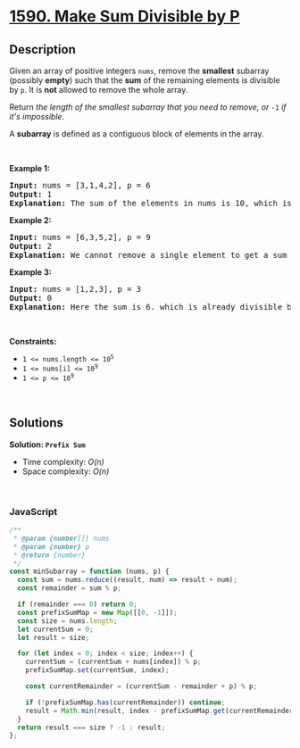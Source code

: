 # [1590. Make Sum Divisible by P](https://leetcode.com/problems/make-sum-divisible-by-p)

## Description

<div class="xFUwe" data-track-load="description_content"><p>Given an array of positive integers <code>nums</code>, remove the <strong>smallest</strong> subarray (possibly <strong>empty</strong>) such that the <strong>sum</strong> of the remaining elements is divisible by <code>p</code>. It is <strong>not</strong> allowed to remove the whole array.</p>

<p>Return <em>the length of the smallest subarray that you need to remove, or </em><code>-1</code><em> if it's impossible</em>.</p>

<p>A <strong>subarray</strong> is defined as a contiguous block of elements in the array.</p>

<p>&nbsp;</p>
<p><strong class="example">Example 1:</strong></p>

<pre><strong>Input:</strong> nums = [3,1,4,2], p = 6
<strong>Output:</strong> 1
<strong>Explanation:</strong> The sum of the elements in nums is 10, which is not divisible by 6. We can remove the subarray [4], and the sum of the remaining elements is 6, which is divisible by 6.
</pre>

<p><strong class="example">Example 2:</strong></p>

<pre><strong>Input:</strong> nums = [6,3,5,2], p = 9
<strong>Output:</strong> 2
<strong>Explanation:</strong> We cannot remove a single element to get a sum divisible by 9. The best way is to remove the subarray [5,2], leaving us with [6,3] with sum 9.
</pre>

<p><strong class="example">Example 3:</strong></p>

<pre><strong>Input:</strong> nums = [1,2,3], p = 3
<strong>Output:</strong> 0
<strong>Explanation:</strong> Here the sum is 6. which is already divisible by 3. Thus we do not need to remove anything.
</pre>

<p>&nbsp;</p>
<p><strong>Constraints:</strong></p>

<ul>
	<li><code>1 &lt;= nums.length &lt;= 10<sup>5</sup></code></li>
	<li><code>1 &lt;= nums[i] &lt;= 10<sup>9</sup></code></li>
	<li><code>1 &lt;= p &lt;= 10<sup>9</sup></code></li>
</ul>
</div>

<p>&nbsp;</p>

## Solutions

**Solution: `Prefix Sum`**

- Time complexity: <em>O(n)</em>
- Space complexity: <em>O(n)</em>

<p>&nbsp;</p>

### **JavaScript**

```js
/**
 * @param {number[]} nums
 * @param {number} p
 * @return {number}
 */
const minSubarray = function (nums, p) {
  const sum = nums.reduce((result, num) => result + num);
  const remainder = sum % p;

  if (remainder === 0) return 0;
  const prefixSumMap = new Map([[0, -1]]);
  const size = nums.length;
  let currentSum = 0;
  let result = size;

  for (let index = 0; index < size; index++) {
    currentSum = (currentSum + nums[index]) % p;
    prefixSumMap.set(currentSum, index);

    const currentRemainder = (currentSum - remainder + p) % p;

    if (!prefixSumMap.has(currentRemainder)) continue;
    result = Math.min(result, index - prefixSumMap.get(currentRemainder));
  }
  return result === size ? -1 : result;
};
```
